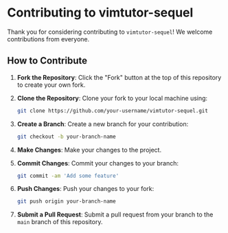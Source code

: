 # Contributing to vimtutor-sequel

Thank you for considering contributing to `vimtutor-sequel`! We welcome contributions from everyone.

## How to Contribute

1. **Fork the Repository**: Click the "Fork" button at the top of this repository to create your own fork.
2. **Clone the Repository**: Clone your fork to your local machine using:
   ```sh
   git clone https://github.com/your-username/vimtutor-sequel.git
   ```
3. **Create a Branch**: Create a new branch for your contribution:

   ```sh
   git checkout -b your-branch-name
   ```

4. **Make Changes**: Make your changes to the project.

5. **Commit Changes**: Commit your changes to your branch:

   ```sh
   git commit -am 'Add some feature'
   ```

6. **Push Changes**: Push your changes to your fork:

   ```sh
   git push origin your-branch-name
   ```

7. **Submit a Pull Request**: Submit a pull request from your branch to the `main` branch of this repository.
